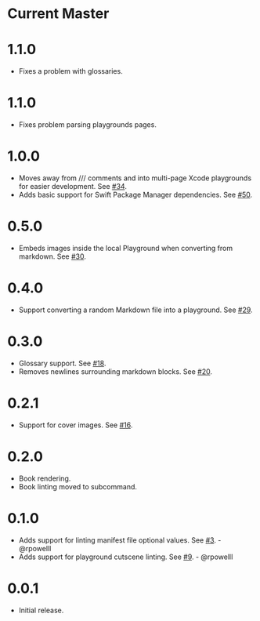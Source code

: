 # Current Master

# 1.1.0

- Fixes a problem with glossaries.

# 1.1.0

- Fixes problem parsing playgrounds pages.

# 1.0.0

- Moves away from /// comments and into multi-page Xcode playgrounds for easier development. See [#34](https://github.com/playgroundbooks/playgroundbook/pull/34).
- Adds basic support for Swift Package Manager dependencies. See [#50](https://github.com/playgroundbooks/playgroundbook/pull/50).

# 0.5.0

- Embeds images inside the local Playground when converting from markdown. See [#30](https://github.com/ashfurrow/playgroundbook/pull/30).

# 0.4.0

- Support converting a random Markdown file into a playground. See [#29](https://github.com/ashfurrow/playgroundbook/pull/29).


# 0.3.0

- Glossary support. See [#18](https://github.com/ashfurrow/playgroundbook/issues/18).
- Removes newlines surrounding markdown blocks. See [#20](https://github.com/ashfurrow/playgroundbook/issues/20).

# 0.2.1

- Support for cover images. See [#16](https://github.com/ashfurrow/playgroundbook/issues/16).

# 0.2.0

- Book rendering.
- Book linting moved to subcommand.

# 0.1.0

- Adds support for linting manifest file optional values. See [#3](https://github.com/ashfurrow/playground-book-lint/issues/3). - @rpowelll
- Adds support for playground cutscene linting. See [#9](https://github.com/ashfurrow/playground-book-lint/issues/9). - @rpowelll

# 0.0.1

- Initial release.
